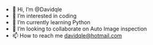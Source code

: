 - 👋 Hi, I’m @Davidqle
- 👀 I’m interested in coding
- 🌱 I’m currently learning Python
- 💞️ I’m looking to collaborate on Auto Image inspection
- 📫 How to reach me davidqle@hotmail.com

<!---
Davidqle/Davidqle is a ✨ special ✨ repository because its `README.md` (this file) appears on your GitHub profile.
You can click the Preview link to take a look at your changes.
--->
